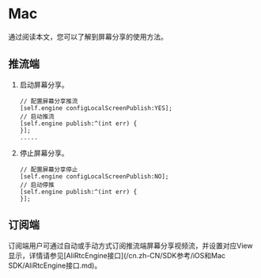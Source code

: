# Mac

通过阅读本文，您可以了解到屏幕分享的使用方法。

## 推流端

1.  启动屏幕分享。

    ```
    // 配置屏幕分享推流
    [self.engine configLocalScreenPublish:YES];
    // 启动推流
    [self.engine publish:^(int err) {
    }];
    .....
    ```

2.  停止屏幕分享。

    ```
    // 配置屏幕分享停止
    [self.engine configLocalScreenPublish:NO];
    // 启动停推
    [self.engine publish:^(int err) {
    }];
    ```


## 订阅端

订阅端用户可通过自动或手动方式订阅推流端屏幕分享视频流，并设置对应View显示，详情请参见[AliRtcEngine接口](/cn.zh-CN/SDK参考/iOS和Mac SDK/AliRtcEngine接口.md)。

